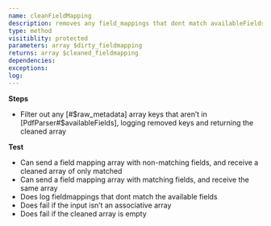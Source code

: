 ```yaml
---
name: cleanFieldMapping
description: removes any field_mappings that dont match availableFields
type: method
visitiblity: protected
parameters: array $dirty_fieldmapping
returns: array $cleaned_fieldmapping
dependencies:
exceptions:
log:
---
```



**Steps**
- Filter out any [#$raw_metadata] array keys that aren’t in [PdfParser#$availableFields], logging removed keys and returning the cleaned array

**Test**
- Can send a field mapping array with non-matching fields, and receive a cleaned array of only matched 
- Can send a field mapping array with matching fields, and receive the same array
- Does log fieldmappings that dont match the available fields
- Does fail if the input isn’t an associative array
- Does fail if the cleaned array is empty

